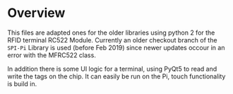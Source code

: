 # Overview
This files are adapted ones for the older libraries using python 2 for the RFID terminal
RC522 Module. Currently an older checkout branch of the `SPI-Pi` Library is used (before Feb 2019) since newer updates occour in an error
with the MFRC522 class.

In addition there is some UI logic for a terminal, using PyQt5 to read and write the tags on the chip.
It can easily be run on the Pi, touch functionality is build in.